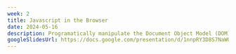 ```yaml
---
week: 2
title: Javascript in the Browser
date: 2024-05-16
description: Programatically manipulate the Document Object Model (DOM) through Javascript; Structuring a frontend with the Model-View-ViewModel architecture pattern; Some cool possibilities with browser based Javascript.
googleSlidesUrl: https://docs.google.com/presentation/d/1nnpRY3D8S7NaWOvIOFTaauSOPxDF5UO8hoVxJHNmXng/
---
```

